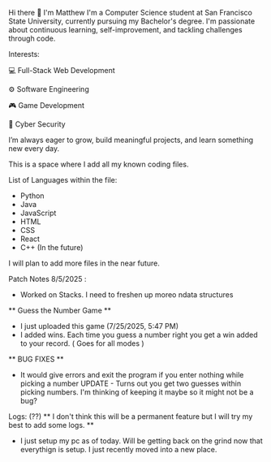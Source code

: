 Hi there 👋 I'm Matthew
I'm a Computer Science student at San Francisco State University, currently pursuing my Bachelor's degree. I'm passionate about continuous learning, self-improvement, and tackling challenges through code.

Interests:

💻 Full-Stack Web Development

⚙️ Software Engineering

🎮 Game Development

🔐 Cyber Security

I’m always eager to grow, build meaningful projects, and learn something new every day.

This is a space where I add all my known coding files. 

List of Languages within the file:

- Python
- Java
- JavaScript
- HTML
- CSS
- React
- C++ (In the future)

I will plan to add more files in the near future.

Patch Notes 8/5/2025 :
- Worked on Stacks. I need to freshen up moreo ndata structures

** Guess the Number Game **
- I just uploaded this game (7/25/2025, 5:47 PM)
- I added wins. Each time you guess a number right you get a win added to your record. ( Goes for all modes )

** BUG FIXES **
  - It would give errors and exit the program if you enter nothing while picking a number
UPDATE - Turns out you get two guesses within picking numbers. I'm thinking of keeping it maybe so it might not be a bug?

Logs: (??)
** I don't think this will be a permanent feature but I will try my best to add some logs. **
- I just setup my pc as of today. Will be getting back on the grind now that everythign is setup. I just recently moved into a new place.
